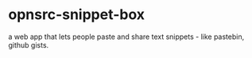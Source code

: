 # opnsrc-snippet-box
a web app that lets people paste and share text snippets - like pastebin, github gists.

